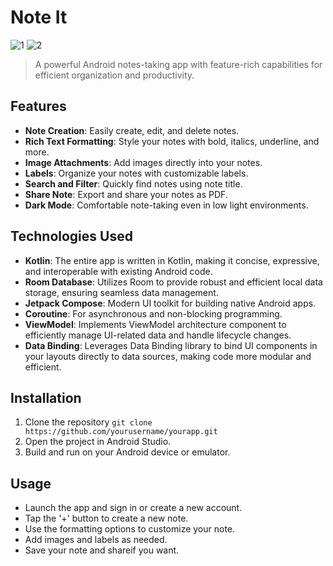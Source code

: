 # Note It
![1](https://github.com/muskan27042001/NotesApplication/assets/72308746/096cd98f-2ee6-46dd-b5ee-161d0425d00d)
![2](https://github.com/muskan27042001/NotesApplication/assets/72308746/346e6ad5-1cd5-4997-b89a-3bdc714bd7d0)

> A powerful Android notes-taking app with feature-rich capabilities for efficient organization and productivity.

## Features

- **Note Creation**: Easily create, edit, and delete notes.
- **Rich Text Formatting**: Style your notes with bold, italics, underline, and more.
- **Image Attachments**: Add images directly into your notes.
- **Labels**: Organize your notes with customizable labels.
- **Search and Filter**: Quickly find notes using note title.
- **Share Note**: Export and share your notes as PDF.
- **Dark Mode**: Comfortable note-taking even in low light environments.

## Technologies Used

- **Kotlin**: The entire app is written in Kotlin, making it concise, expressive, and interoperable with existing Android code.
- **Room Database**: Utilizes Room to provide robust and efficient local data storage, ensuring seamless data management.
- **Jetpack Compose**: Modern UI toolkit for building native Android apps.
- **Coroutine**: For asynchronous and non-blocking programming.
- **ViewModel**: Implements ViewModel architecture component to efficiently manage UI-related data and handle lifecycle changes.
- **Data Binding**: Leverages Data Binding library to bind UI components in your layouts directly to data sources, making code more modular and efficient.

## Installation

1. Clone the repository `git clone https://github.com/yourusername/yourapp.git`
2. Open the project in Android Studio.
3. Build and run on your Android device or emulator.

## Usage

- Launch the app and sign in or create a new account.
- Tap the '+' button to create a new note.
- Use the formatting options to customize your note.
- Add images and labels as needed.
- Save your note and shareif you want.


